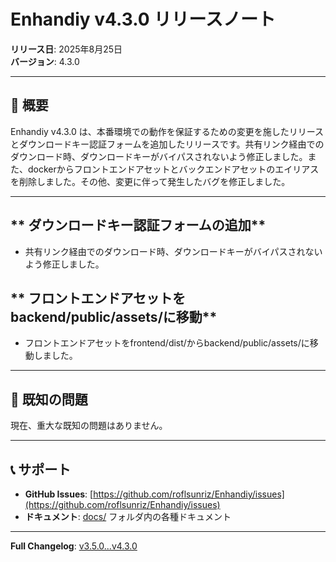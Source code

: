 # Enhandiy v4.3.0 リリースノート

**リリース日**: 2025年8月25日  
**バージョン**: 4.3.0  

---

## 🎉 概要

Enhandiy v4.3.0 は、本番環境での動作を保証するための変更を施したリリースとダウンロードキー認証フォームを追加したリリースです。共有リンク経由でのダウンロード時、ダウンロードキーがバイパスされないよう修正しました。また、dockerからフロントエンドアセットとバックエンドアセットのエイリアスを削除しました。その他、変更に伴って発生したバグを修正しました。

---

## ** ダウンロードキー認証フォームの追加**

- 共有リンク経由でのダウンロード時、ダウンロードキーがバイパスされないよう修正しました。

## ** フロントエンドアセットをbackend/public/assets/に移動**

- フロントエンドアセットをfrontend/dist/からbackend/public/assets/に移動しました。


---

## 🐛 **既知の問題**

現在、重大な既知の問題はありません。

---

## 📞 **サポート**

- **GitHub Issues**: [https://github.com/roflsunriz/Enhandiy/issues](https://github.com/roflsunriz/Enhandiy/issues)
- **ドキュメント**: [docs/](docs/) フォルダ内の各種ドキュメント

---

**Full Changelog**: [v3.5.0...v4.3.0](https://github.com/roflsunriz/Enhandiy/compare/v3.5.0-roflsunriz...v4.3.0)
